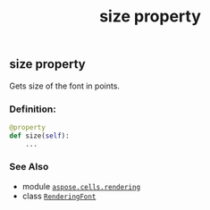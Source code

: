 ﻿---
title: size property
second_title: Aspose.Cells for Python via .NET API References
description: 
type: docs
weight: 70
url: /aspose.cells.rendering/renderingfont/size/
is_root: false
---

## size property


Gets size of the font in points.
### Definition:
```python
@property
def size(self):
    ...
```

### See Also
* module [`aspose.cells.rendering`](../../)
* class [`RenderingFont`](/cells/python-net/aspose.cells.rendering/renderingfont)
